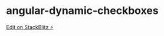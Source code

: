 # angular-dynamic-checkboxes

[Edit on StackBlitz ⚡️](https://stackblitz.com/edit/angular-dynamic-checkboxes)